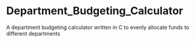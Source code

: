 # Department_Budgeting_Calculator
A department budgeting calculator written in C to evenly allocate funds to different departments
